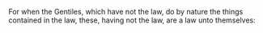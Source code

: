 For when the Gentiles, which have not the law, do by nature the things contained in the law, these, having not the law, are a law unto themselves:
